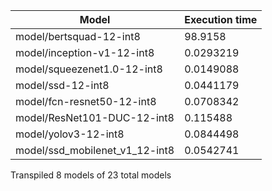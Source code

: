 | Model                          |   Execution time |
|--------------------------------|------------------|
| model/bertsquad-12-int8        |       98.9158    |
| model/inception-v1-12-int8     |        0.0293219 |
| model/squeezenet1.0-12-int8    |        0.0149088 |
| model/ssd-12-int8              |        0.0441179 |
| model/fcn-resnet50-12-int8     |        0.0708342 |
| model/ResNet101-DUC-12-int8    |        0.115488  |
| model/yolov3-12-int8           |        0.0844498 |
| model/ssd_mobilenet_v1_12-int8 |        0.0542741 |

Transpiled 8 models of 23 total models
